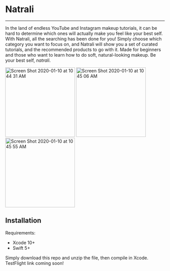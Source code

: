 # Natrali
---
In the land of endless YouTube and Instagram makeup tutorials, it can be hard to determine which ones will actually make you feel like your best self.
With Natrali, all the searching has been done for you! Simply choose which category you want to focus on, and Natrali will show you a set of curated
tutorials, and the recommended products to go with it. Made for beginners and those who want to learn how to do soft, natural-looking makeup.
Be your best self, *natrali*.

<img width="220" alt="Screen Shot 2020-01-10 at 10 44 31 AM" src="https://user-images.githubusercontent.com/29615757/72180177-768b2780-339b-11ea-9585-67972d86c830.png">

<img width="220" alt="Screen Shot 2020-01-10 at 10 45 06 AM" src="https://user-images.githubusercontent.com/29615757/72180205-83a81680-339b-11ea-86a6-2aeaa46b9d38.png">

<img width="220" alt="Screen Shot 2020-01-10 at 10 45 55 AM" src="https://user-images.githubusercontent.com/29615757/72180254-9de1f480-339b-11ea-82dc-f1fffb288944.png">

## Installation
Requirements:
- Xcode 10+
- Swift 5+

Simply download this repo and unzip the file, then compile in Xcode. TestFlight link coming soon!
